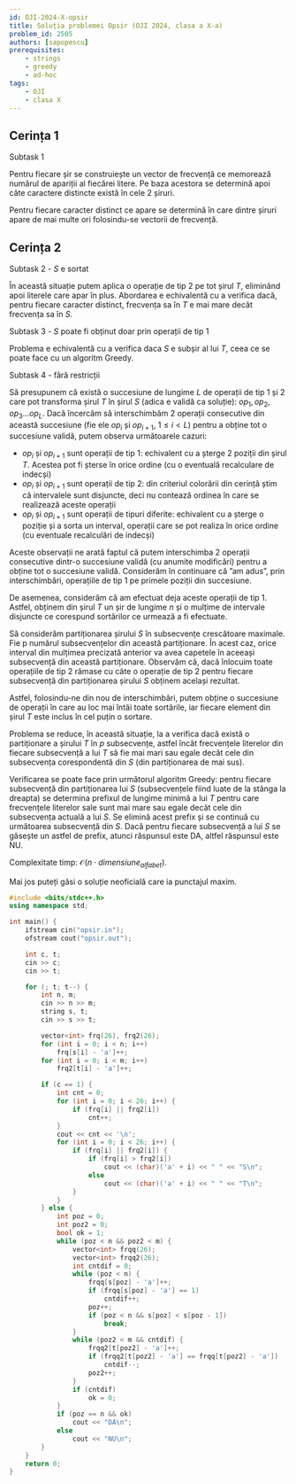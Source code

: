 ```yaml
---
id: OJI-2024-X-opsir
title: Soluția problemei Opsir (OJI 2024, clasa a X-a)
problem_id: 2505
authors: [sapopescu]
prerequisites:
    - strings
    - greedy
    - ad-hoc
tags:
    - OJI
    - clasa X
---
```


## Cerința 1

Subtask 1

Pentru fiecare șir se construiește un vector de frecvență ce memorează numărul
de apariții al fiecărei litere. Pe baza acestora se determină apoi câte
caractere distincte există în cele 2 șiruri.

Pentru fiecare caracter distinct ce apare se determină în care dintre șiruri
apare de mai multe ori folosindu-se vectorii de frecvență.

## Cerința 2

Subtask 2 - $S$ e sortat

În această situație putem aplica o operație de tip 2 pe tot șirul $T$, eliminând
apoi literele care apar în plus. Abordarea e echivalentă cu a verifica dacă,
pentru fiecare caracter distinct, frecvența sa în $T$ e mai mare decât frecvența
sa în $S$.

Subtask 3 - $S$ poate fi obținut doar prin operații de tip 1

Problema e echivalentă cu a verifica daca $S$ e subșir al lui $T$, ceea ce se
poate face cu un algoritm Greedy.

Subtask 4 - fără restricții

Să presupunem că există o succesiune de lungime $L$ de operații de tip 1 și 2
care pot transforma șirul $T$ în șirul $S$ (adica e validă ca soluție): $op_1,
op_2, op_3 \dots op_L$. Dacă încercăm să interschimbăm 2 operații consecutive
din această succesiune (fie ele $op_i$ și $op_{i+1}$, $1 \leq i < L$) pentru a
obține tot o succesiune validă, putem observa următoarele cazuri:

- $op_i$ și $op_{i+1}$ sunt operații de tip 1: echivalent cu a șterge 2 poziții
  din șirul $T$. Acestea pot fi șterse în orice ordine (cu o eventuală
  recalculare de indecși)
- $op_i$ și $op_{i+1}$ sunt operații de tip 2: din criteriul colorării din
  cerință știm că intervalele sunt disjuncte, deci nu contează ordinea în care
  se realizează aceste operații
- $op_i$ și $op_{i+1}$ sunt operații de tipuri diferite: echivalent cu a șterge
  o poziție și a sorta un interval, operații care se pot realiza în orice ordine
  (cu eventuale recalculări de indecși)

Aceste observații ne arată faptul că putem interschimba 2 operații consecutive
dintr-o succesiune validă (cu anumite modificări) pentru a obține tot o
succesiune validă. Considerăm în continuare că ”am adus”, prin interschimbări,
operațiile de tip 1 pe primele poziții din succesiune.

De asemenea, considerăm că am efectuat deja aceste operații de tip 1. Astfel,
obținem din șirul $T$ un șir de lungime $n$ și o mulțime de intervale disjuncte
ce corespund sortărilor ce urmează a fi efectuate.

Să considerăm partiționarea șirului $S$ în subsecvențe crescătoare maximale. Fie
p numărul subsecvențelor din această partiționare. În acest caz, orice interval
din mulțimea precizată anterior va avea capetele în aceeași subsecvență din
această partiționare. Observăm că, dacă înlocuim toate operațiile de tip 2
rămase cu câte o operație de tip 2 pentru fiecare subsecvență din partiționarea
șirului $S$ obținem același rezultat.

Astfel, folosindu-ne din nou de interschimbări, putem obține o succesiune de
operații în care au loc mai întâi toate sortările, iar fiecare element din șirul
$T$ este inclus în cel puțin o sortare.

Problema se reduce, în această situație, la a verifica dacă există o
partiționare a șirului $T$ în $p$ subsecvențe, astfel încât frecvențele
literelor din fiecare subsecvență a lui $T$ să fie mai mari sau egale decât cele
din subsecvența corespondentă din $S$ (din partiționarea de mai sus).

Verificarea se poate face prin următorul algoritm Greedy: pentru fiecare
subsecvență din partiționarea lui $S$ (subsecvențele fiind luate de la stânga la
dreapta) se determina prefixul de lungime minimă a lui $T$ pentru care
frecvențele literelor sale sunt mai mare sau egale decât cele din subsecvența
actuală a lui $S$. Se elimină acest prefix și se continuă cu următoarea
subsecvență din $S$. Dacă pentru fiecare subsecvență a lui $S$ se găsește un
astfel de prefix, atunci răspunsul este DA, altfel răspunsul este NU.

Complexitate timp: $\mathcal{O}(n \cdot dimensiune_{alfabet})$.

Mai jos puteți găsi o soluție neoficială care ia punctajul maxim.

```cpp
#include <bits/stdc++.h>
using namespace std;

int main() {
    ifstream cin("opsir.in");
    ofstream cout("opsir.out");

    int c, t;
    cin >> c;
    cin >> t;

    for (; t; t--) {
        int n, m;
        cin >> n >> m;
        string s, t;
        cin >> s >> t;

        vector<int> frq(26), frq2(26);
        for (int i = 0; i < n; i++)
            frq[s[i] - 'a']++;
        for (int i = 0; i < m; i++)
            frq2[t[i] - 'a']++;

        if (c == 1) {
            int cnt = 0;
            for (int i = 0; i < 26; i++) {
                if (frq[i] || frq2[i])
                    cnt++;
            }
            cout << cnt << '\n';
            for (int i = 0; i < 26; i++) {
                if (frq[i] || frq2[i]) {
                    if (frq[i] > frq2[i])
                        cout << (char)('a' + i) << " " << "S\n";
                    else
                        cout << (char)('a' + i) << " " << "T\n";
                }
            }
        } else {
            int poz = 0;
            int poz2 = 0;
            bool ok = 1;
            while (poz < n && poz2 < m) {
                vector<int> frqq(26);
                vector<int> frqq2(26);
                int cntdif = 0;
                while (poz < n) {
                    frqq[s[poz] - 'a']++;
                    if (frqq[s[poz] - 'a'] == 1)
                        cntdif++;
                    poz++;
                    if (poz < n && s[poz] < s[poz - 1])
                        break;
                }
                while (poz2 < m && cntdif) {
                    frqq2[t[poz2] - 'a']++;
                    if (frqq2[t[poz2] - 'a'] == frqq[t[poz2] - 'a'])
                        cntdif--;
                    poz2++;
                }
                if (cntdif)
                    ok = 0;
            }
            if (poz == n && ok)
                cout << "DA\n";
            else
                cout << "NU\n";
        }
    }
    return 0;
}
```
